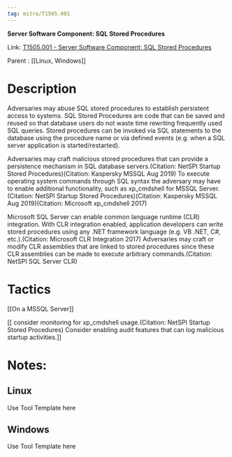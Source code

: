 ```yaml
---
tag: mitre/T1505.001
---
```


**Server Software Component: SQL Stored Procedures**

Link: [T1505.001 - Server Software Component: SQL Stored Procedures](https://attack.mitre.org/techniques/T1505/001)

Parent : [[Linux, Windows]]


# Description

Adversaries may abuse SQL stored procedures to establish persistent access to systems. SQL Stored Procedures are code that can be saved and reused so that database users do not waste time rewriting frequently used SQL queries. Stored procedures can be invoked via SQL statements to the database using the procedure name or via defined events (e.g. when a SQL server application is started/restarted).

Adversaries may craft malicious stored procedures that can provide a persistence mechanism in SQL database servers.(Citation: NetSPI Startup Stored Procedures)(Citation: Kaspersky MSSQL Aug 2019) To execute operating system commands through SQL syntax the adversary may have to enable additional functionality, such as xp_cmdshell for MSSQL Server.(Citation: NetSPI Startup Stored Procedures)(Citation: Kaspersky MSSQL Aug 2019)(Citation: Microsoft xp_cmdshell 2017) 

Microsoft SQL Server can enable common language runtime (CLR) integration. With CLR integration enabled, application developers can write stored procedures using any .NET framework language (e.g. VB .NET, C#, etc.).(Citation: Microsoft CLR Integration 2017) Adversaries may craft or modify CLR assemblies that are linked to stored procedures since these CLR assemblies can be made to execute arbitrary commands.(Citation: NetSPI SQL Server CLR) 

# Tactics


[[On a MSSQL Server]]

[[ consider monitoring for xp_cmdshell usage.(Citation: NetSPI Startup Stored Procedures) Consider enabling audit features that can log malicious startup activities.]]


# Notes:

## Linux

Use Tool Template here

## Windows

Use Tool Template here